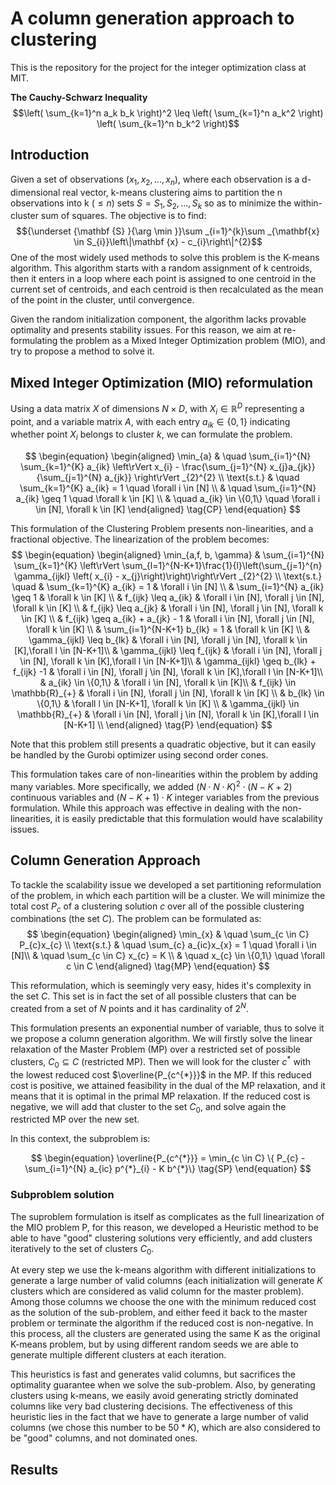 # A column generation approach to clustering

This is the repository for the project for the integer optimization class at MIT.

**The Cauchy-Schwarz Inequality**
$$\left( \sum_{k=1}^n a_k b_k \right)^2 \leq \left( \sum_{k=1}^n a_k^2 \right) \left( \sum_{k=1}^n b_k^2 \right)$$

## Introduction 

Given a set of observations $(x_1, x_2, ... , x_n)$, where each observation is a d-dimensional real vector, k-means clustering aims to partition the n observations into k ($\leq n$) sets $S = {S_1, S_2, ..., S_k}$ so as to minimize the within-cluster sum of squares. The objective is to find:
$${\underset {\mathbf {S} }{\arg \min }}\sum _{i=1}^{k}\sum _{\mathbf{x} \in S_{i}}\left\|\mathbf {x} - c_{i}\right\|^{2}$$
One of the most widely used methods to solve this problem is the K-means algorithm. This algorithm starts with a random assignment of k centroids, then it enters in a loop where each point is assigned to one centroid in the current set of centroids, and each centroid is then recalculated as the mean of the point in the cluster, until convergence. 

Given the random initialization component, the algorithm lacks provable optimality and presents stability issues. For this reason, we aim at re-formulating the problem as a Mixed Integer Optimization problem (MIO), and try to propose a method to solve it. 

## Mixed Integer Optimization (MIO) reformulation

Using a data matrix $X$ of dimensions $N \times D$, with  $X_{i} \in \mathbb{R}^{D}$ representing a point, and a variable matrix $A$, with each entry $a_{ik} \in \{0,1\}$ indicating whether point $X_{i}$ belongs to cluster $k$, we can formulate the problem. 

$$
\begin{equation}
\begin{aligned}
    \min_{a} &	\quad  \sum_{i=1}^{N} \sum_{k=1}^{K} a_{ik} \left\rVert x_{i} - \frac{\sum_{j=1}^{N} x_{j}a_{jk}}{\sum_{j=1}^{N} a_{jk}} \right\rVert _{2}^{2} \\
    \text{s.t.}	& \quad	\sum_{k=1}^{K} a_{ik} = 1 \quad \forall i \in [N] \\
                & \quad	\sum_{i=1}^{N} a_{ik} \geq 1 \quad \forall k \in [K] \\
                & \quad a_{ik} \in \{0,1\} \quad \forall i \in [N], \forall k \in [K]
\end{aligned}
\tag{CP}
\end{equation}
$$

This formulation of the Clustering Problem presents non-linearities, and a fractional objective. The linearization of the problem becomes: 
$$
\begin{equation}
    \begin{aligned}
        \min_{a,f, b, \gamma}		&	\sum_{i=1}^{N} \sum_{k=1}^{K} \left\rVert \sum_{l=1}^{N-K+1}\frac{1}{l}\left(\sum_{j=1}^{n} \gamma_{ijkl} \left( x_{i} - x_{j}\right)\right)\right\rVert _{2}^{2} \\
        \text{s.t.}	\quad 
        & \sum_{k=1}^{K} a_{ik} = 1 & \forall i \in [N] \\
        & \sum_{i=1}^{N} a_{ik} \geq 1 & \forall k \in [K] \\
        & f_{ijk} \leq a_{ik} & \forall i \in [N], \forall j \in [N], \forall k \in [K] \\
        & f_{ijk} \leq a_{jk} & \forall i \in [N], \forall j \in [N], \forall k \in [K] \\
        & f_{ijk} \geq a_{ik} + a_{jk} - 1 & \forall i \in [N], \forall j \in [N], \forall k \in [K] \\
        & \sum_{i=1}^{N-K+1} b_{lk} = 1 & \forall k \in [K] \\
        & \gamma_{ijkl} \leq b_{lk} & \forall i \in [N], \forall j \in [N], \forall k \in [K],\forall l \in [N-K+1]\\
        & \gamma_{ijkl} \leq f_{ijk} & \forall i \in [N], \forall j \in [N], \forall k \in [K],\forall l \in [N-K+1]\\
        & \gamma_{ijkl} \geq b_{lk} + f_{ijk} -1 & \forall i \in [N], \forall j \in [N], \forall k \in [K],\forall l \in [N-K+1]\\
        & a_{ik} \in \{0,1\} & \forall i \in [N], \forall k \in [K]\\
        & f_{ijk} \in \mathbb{R}_{+} & \forall i \in [N], \forall j \in [N], \forall k \in [K] \\
        & b_{lk} \in \{0,1\} & \forall l \in [N-K+1], \forall k \in [K] \\ 
        & \gamma_{ijkl} \in \mathbb{R}_{+} & \forall i \in [N], \forall j \in [N], \forall k \in [K],\forall l \in [N-K+1] \\
    \end{aligned}
    \tag{P}
\end{equation}
$$

Note that this problem still presents a quadratic objective, but it can easily be handled by the Gurobi optimizer using second order cones. 

This formulation takes care of non-linearities within the problem by adding many variables. More specifically, we added $(N \cdot N \cdot K)^2 \cdot (N-K+2)$ continuous variables and $(N-K+1)\cdot K$ integer variables from the previous formulation. While this approach was effective in dealing with the non-linearities, it is easily predictable that this formulation would have scalability issues.

## Column Generation Approach

To tackle the scalability issue we developed a set partitioning reformulation of the problem, in which each partition will be a cluster. We will minimize the total cost $P_{c}$ of a clustering solution $c$ over all of the possible clustering combinations (the set $C$). The problem can be formulated as: 
$$
\begin{equation}
    \begin{aligned}
        \min_{x} &	\quad  \sum_{c \in C} P_{c}x_{c} \\
        \text{s.t.}	& \quad	\sum_{c} a_{ic}x_{x} = 1 \quad \forall i \in [N]\\
                    & \quad	\sum_{c \in C} x_{c} = K \\
                    & \quad x_{c} \in \{0,1\} \quad \forall c \in C
    \end{aligned}
    \tag{MP}
\end{equation}
$$

This reformulation, which is seemingly very easy, hides it's complexity in the set $C$. This set is in fact the set of all possible clusters that can be created from a set of $N$ points and it has cardinality of $2^{N}$.

This formulation presents an exponential number of variable, thus to solve it we propose a column generation algorithm. We will firstly solve the linear relaxation of the Master Problem (MP) over a restricted set of possible clusters, $C_{0} \subseteq C$ (restricted MP). Then we will look for the cluster $c^{*}$ with the lowest reduced cost $\overline{P_{c^{*}}}$ in the MP. If this reduced cost is positive, we attained feasibility in the dual of the MP relaxation, and it means that it is optimal in the primal MP relaxation. If the reduced cost is negative, we will add that cluster to the set $C_{0}$, and solve again the restricted MP over the new set. 

In this context, the subproblem is: 

$$
\begin{equation}
        \overline{P_{c^{*}}} = \min_{c \in C} \{ P_{c} - \sum_{i=1}^{N} a_{ic} p^{*}_{i} - K b^{*}\}
    \tag{SP}
\end{equation}
$$

### Subproblem solution

The suproblem formulation is itself as complicates as the full linearization of the MIO problem P, for this reason, we developed a Heuristic method to be able to have "good" clustering solutions very efficiently, and add clusters iteratively to the set of clusters $C_{0}$.

At every step we use the k-means algorithm with different initializations to generate a large number of valid columns (each initialization will generate $K$ clusters which are considered as valid column for the master problem). Among those columns we choose the one with the minimum reduced cost as the solution of the sub-problem, and either feed it back to the master problem or terminate the algorithm if the reduced cost is non-negative.
In this process, all the clusters are generated using the same K as the original K-means problem, but by using different random seeds we are able to generate multiple different clusters at each iteration. 

This heuristics is fast and generates valid columns, but sacrifices the optimality guarantee when we solve the sub-problem. Also, by generating clusters using k-means, we easily avoid generating strictly dominated columns like very bad clustering decisions. The effectiveness of this heuristic lies in the fact that we have to generate a large number of valid columns (we chose this number to be $50*K$), which are also considered to be "good" columns, and not dominated ones.

## Results

